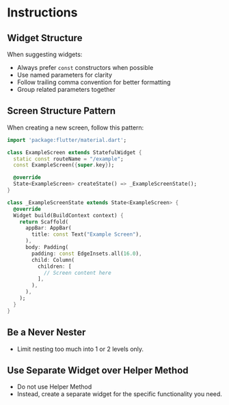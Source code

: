 # Instructions

## Widget Structure

When suggesting widgets:
- Always prefer `const` constructors when possible
- Use named parameters for clarity
- Follow trailing comma convention for better formatting
- Group related parameters together

## Screen Structure Pattern

When creating a new screen, follow this pattern:

```dart
import 'package:flutter/material.dart';

class ExampleScreen extends StatefulWidget {
  static const routeName = "/example";
  const ExampleScreen({super.key});

  @override
  State<ExampleScreen> createState() => _ExampleScreenState();
}

class _ExampleScreenState extends State<ExampleScreen> {
  @override
  Widget build(BuildContext context) {
    return Scaffold(
      appBar: AppBar(
        title: const Text("Example Screen"),
      ),
      body: Padding(
        padding: const EdgeInsets.all(16.0),
        child: Column(
          children: [
            // Screen content here
          ],
        ),
      ),
    );
  }
}
```

## Be a Never Nester
- Limit nesting too much into 1 or 2 levels only.


## Use Separate Widget over Helper Method 
- Do not use Helper Method
- Instead, create a separate widget for the specific functionality you need.